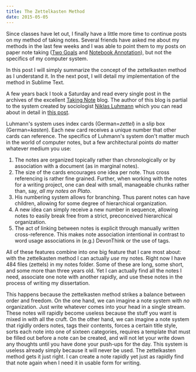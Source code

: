 ```yaml
---
title: The Zettelkasten Method
date: 2015-05-05
---
```




Since classes have let out, I finally have a little more time to continue posts on my method of taking notes.  Several friends have asked me about my methods in the last few weeks and I was able to point them to my posts on paper note taking ([Two Goals][] and [Notebook Annotation][]), but not the specifics of my computer system.

[Two Goals]: blog/2014-07-21-two-goals-of-note-taking/
[Notebook Annotation]: blog/2014-07-26-notebook-annotation/

In this post I will simply summarize the concept of the zettelkasten method as I understand it.  In the next post, I will detail my implementation of the method in Sublime Text.

A few years back I took a Saturday and read every single post in the archives of the excellent [Taking Note][] blog.  The author of this blog is partial to the system created by sociologist [Niklas Luhmann][] which you can read about in detail in [this post][].

Luhmann's system uses index cards (German=*zettel*) in a slip box (German=*kasten*).  Each new card receives a unique number that other cards can reference.  The specifics of Luhmann's system don't matter much in the world of computer notes, but a few architectural points *do* matter whatever medium you use:

1. The notes are organized topically rather than chronologically or
   by association with a document (as in marginal notes).
2. The size of the cards encourages one idea per note.  Thus cross
   referencing is rather fine grained.  Further, when working with
   the notes for a writing project, one can deal with small,
   manageable chunks rather than, say, *all my notes on Plato*.
3. His numbering system allows for branching.  Thus parent notes
   can have children, allowing for some degree of hierarchical
   organization.
4. A new idea can simply receive a new number in sequence, allowing
   notes to easily break free from a strict, preconceived
   hierarchical organization.
5. The act of linking between notes is explicit through manually
   written cross-reference.  This makes note association
   intentional in contrast to word usage associations in (e.g.)
   DevonThink or the use of tags.

[Taking Note]: http://takingnotenow.blogspot.com/
[Niklas Luhmann]: http://en.wikipedia.org/wiki/Niklas_Luhmann
[this post]: http://takingnotenow.blogspot.com/2007/12/luhmanns-zettelkasten.html

All of these features combine into one big feature that I care most about: with the zettelkasten method I can actually *use* my notes.  Right now I have 484 files (zettels) in my notes folder.  Some of these are long, some short, and some more than three years old.  Yet I can actually find all the notes I need, associate one note with another rapidly, and use these notes in the process of writing my dissertation.

This happens because the zettelkasten method strikes a balance between order and freedom.  On the one hand, we can imagine a note system with *no* organization.  Just write whatever comes into your head in a single stream.  These notes will rapidly become useless because the stuff you want is mixed in with all the cruft.  On the other hand, we can imagine a note system that rigidly orders notes, tags their contents, forces a certain title style, sorts each note into one of sixteen categories, requires a template that must be filled out before a note can be created, and will not let your write down any thoughts until you have done your push-ups for the day.  This system is useless already simply because it will never be used.  The zettelkasten method gets it just right.  I can create a note rapidly yet just as rapidly find that note again when I need it in usable form for writing.